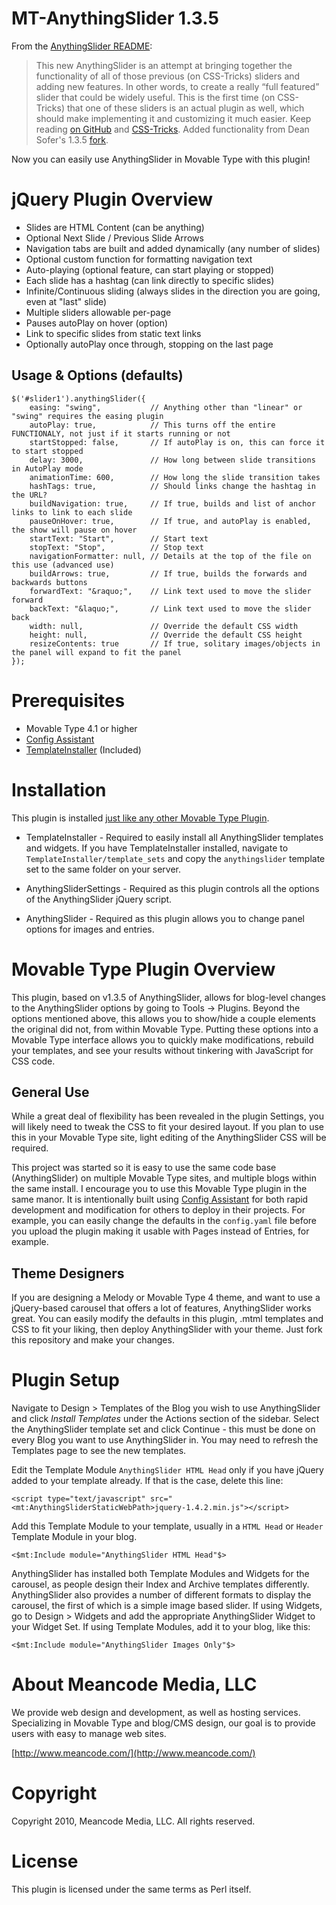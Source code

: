 # MT-AnythingSlider 1.3.5

From the [AnythingSlider README](http://github.com/dcneiner/AnythingSlider):

> This new AnythingSlider is an attempt at bringing together the functionality of all of those previous (on CSS-Tricks) sliders and adding new features. In other words, to create a really “full featured” slider that could be widely useful. This is the first time (on CSS-Tricks) that one of these sliders is an actual plugin as well, which should make implementing it and customizing it much easier. Keep reading [on GitHub](http://github.com/dcneiner/AnythingSlider) and [CSS-Tricks](http://css-tricks.com/anythingslider-jquery-plugin/). Added functionality from Dean Sofer's 1.3.5 [fork](http://github.com/ProLoser/AnythingSlider).

Now you can easily use AnythingSlider in Movable Type with this plugin!

# jQuery Plugin Overview

* Slides are HTML Content (can be anything)
* Optional Next Slide / Previous Slide Arrows
* Navigation tabs are built and added dynamically (any number of slides)
* Optional custom function for formatting navigation text
* Auto-playing (optional feature, can start playing or stopped)
* Each slide has a hashtag (can link directly to specific slides)
* Infinite/Continuous sliding (always slides in the direction you are going, even at "last" slide)
* Multiple sliders allowable per-page
* Pauses autoPlay on hover (option)
* Link to specific slides from static text links
* Optionally autoPlay once through, stopping on the last page

## Usage & Options (defaults)

	$('#slider1').anythingSlider({
		easing: "swing",           // Anything other than "linear" or "swing" requires the easing plugin
		autoPlay: true,            // This turns off the entire FUNCTIONALY, not just if it starts running or not
		startStopped: false,       // If autoPlay is on, this can force it to start stopped
		delay: 3000,               // How long between slide transitions in AutoPlay mode
		animationTime: 600,        // How long the slide transition takes
		hashTags: true,            // Should links change the hashtag in the URL?
		buildNavigation: true,     // If true, builds and list of anchor links to link to each slide
		pauseOnHover: true,        // If true, and autoPlay is enabled, the show will pause on hover
		startText: "Start",        // Start text
		stopText: "Stop",          // Stop text
		navigationFormatter: null, // Details at the top of the file on this use (advanced use)
		buildArrows: true,         // If true, builds the forwards and backwards buttons
		forwardText: "&raquo;",    // Link text used to move the slider forward
		backText: "&laquo;",       // Link text used to move the slider back
		width: null,               // Override the default CSS width
		height: null,              // Override the default CSS height
		resizeContents: true       // If true, solitary images/objects in the panel will expand to fit the panel
	});

# Prerequisites

* Movable Type 4.1 or higher
* [Config Assistant](http://github.com/endevver/mt-plugin-configassistant)
* [TemplateInstaller](http://mt-hacks.com/templateinstaller.html) (Included)

# Installation

This plugin is installed [just like any other Movable Type Plugin](http://www.majordojo.com/2008/12/the-ultimate-guide-to-installing-movable-type-plugins.php).

* TemplateInstaller - Required to easily install all AnythingSlider templates and widgets. If you have TemplateInstaller installed, navigate to `TemplateInstaller/template_sets` and copy the `anythingslider` template set to the same folder on your server.

* AnythingSliderSettings - Required as this plugin controls all the options of the AnythingSlider jQuery script.

* AnythingSlider - Required as this plugin allows you to change panel options for images and entries.

# Movable Type Plugin Overview

This plugin, based on v1.3.5 of AnythingSlider, allows for blog-level changes to the AnythingSlider options by going to Tools -> Plugins. Beyond the options mentioned above, this allows you to show/hide a couple elements the original did not, from within Movable Type. Putting these options into a Movable Type interface allows you to quickly make modifications, rebuild your templates, and see your results without tinkering with JavaScript for CSS code.

## General Use

While a great deal of flexibility has been revealed in the plugin Settings, you will likely need to tweak the CSS to fit your desired layout. If you plan to use this in your Movable Type site, light editing of the AnythingSlider CSS will be required. 

This project was started so it is easy to use the same code base (AnythingSlider) on multiple Movable Type sites, and multiple blogs within the same install. I encourage you to use this Movable Type plugin in the same manor. It is intentionally built using [Config Assistant](http://github.com/endevver/mt-plugin-configassistant) for both rapid development and modification for others to deploy in their projects. For example, you can easily change the defaults in the `config.yaml` file before you upload the plugin making it usable with Pages instead of Entries, for example.

## Theme Designers

If you are designing a Melody or Movable Type 4 theme, and want to use a jQuery-based carousel that offers a lot of features, AnythingSlider works great. You can easily modify the defaults in this plugin, .mtml templates and CSS to fit your liking, then deploy AnythingSlider with your theme. Just fork this repository and make your changes.

# Plugin Setup

Navigate to Design > Templates of the Blog you wish to use AnythingSlider and click *Install Templates* under the Actions section of the sidebar. Select the AnythingSlider template set and click Continue - this must be done on every Blog you want to use AnythingSlider in. You may need to refresh the Templates page to see the new templates.  

Edit the Template Module `AnythingSlider HTML Head` only if you have jQuery added to your template already. If that is the case, delete this line:

	<script type="text/javascript" src="<mt:AnythingSliderStaticWebPath>jquery-1.4.2.min.js"></script>
	
Add this Template Module to your template, usually in a `HTML Head` or `Header` Template Module in your blog.

	<$mt:Include module="AnythingSlider HTML Head"$>
	
AnythingSlider has installed both Template Modules and Widgets for the carousel, as people design their Index and Archive templates differently. AnythingSlider also provides a number of different formats to display the carousel, the first of which is a simple image based slider. If using Widgets, go to Design > Widgets and add the appropriate AnythingSlider Widget to your Widget Set. If using Template Modules, add it to your blog, like this:

	<$mt:Include module="AnythingSlider Images Only"$>

# About Meancode Media, LLC

We provide web design and development, as well as hosting services. Specializing in Movable Type and blog/CMS design, our goal is to provide users with easy to manage web sites.

[http://www.meancode.com/](http://www.meancode.com/)

# Copyright

Copyright 2010, Meancode Media, LLC. All rights reserved.

# License

This plugin is licensed under the same terms as Perl itself.